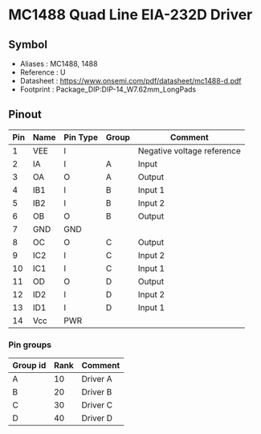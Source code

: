 # MC1488 Quad Line EIA-232D Driver


## Symbol

* Aliases : MC1488, 1488
* Reference : U
* Datasheet : https://www.onsemi.com/pdf/datasheet/mc1488-d.pdf
* Footprint : Package_DIP:DIP-14_W7.62mm_LongPads

## Pinout

|Pin|Name|Pin Type|Group|Comment|
|---|---|---|---|---|
|1|VEE|I||Negative voltage reference|
|2|IA|I|A|Input|
|3|OA|O|A|Output|
|4|IB1|I|B|Input 1|
|5|IB2|I|B|Input 2|
|6|OB|O|B|Output|
|7|GND|GND|||
|8|OC|O|C|Output|
|9|IC2|I|C|Input 2|
|10|IC1|I|C|Input 1|
|11|OD|O|D|Output|
|12|ID2|I|D|Input 2|
|13|ID1|I|D|Input 1|
|14|Vcc|PWR|||

### Pin groups

|Group id|Rank|Comment|
|---|---|---|
|A|10|Driver A|
|B|20|Driver B|
|C|30|Driver C|
|D|40|Driver D|
